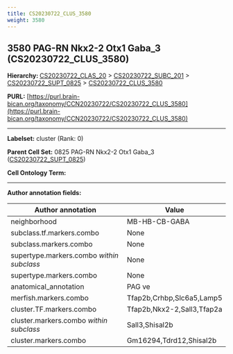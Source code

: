 ```yaml
---
title: CS20230722_CLUS_3580
weight: 3580
---
```

## 3580 PAG-RN Nkx2-2 Otx1 Gaba_3 (CS20230722_CLUS_3580)
<b>Hierarchy: </b>
[CS20230722_CLAS_20](../CS20230722_CLAS_20) >
[CS20230722_SUBC_201](../CS20230722_SUBC_201) >
[CS20230722_SUPT_0825](../CS20230722_SUPT_0825) >
[CS20230722_CLUS_3580](../CS20230722_CLUS_3580)

**PURL:** [https://purl.brain-bican.org/taxonomy/CCN20230722/CS20230722_CLUS_3580](https://purl.brain-bican.org/taxonomy/CCN20230722/CS20230722_CLUS_3580)

---


**Labelset:** cluster (Rank: 0)

**Parent Cell Set:** 0825 PAG-RN Nkx2-2 Otx1 Gaba_3 ([CS20230722_SUPT_0825](../CS20230722_SUPT_0825))



**Cell Ontology Term:** 

[MARKER GENES.]: #


---

[TRANSFERRED ANNOTATIONS.]: #


[AUTHOR ANNOTATION FIELDS.]: #


**Author annotation fields:**

| Author annotation | Value |
|-------------------|-------|
|neighborhood|MB-HB-CB-GABA|
|subclass.tf.markers.combo|None|
|subclass.markers.combo|None|
|supertype.markers.combo _within subclass_|None|
|supertype.markers.combo|None|
|anatomical_annotation|PAG ve|
|merfish.markers.combo|Tfap2b,Crhbp,Slc6a5,Lamp5|
|cluster.TF.markers.combo|Tfap2b,Nkx2-2,Sall3,Tfap2a|
|cluster.markers.combo _within subclass_|Sall3,Shisal2b|
|cluster.markers.combo|Gm16294,Tdrd12,Shisal2b|
